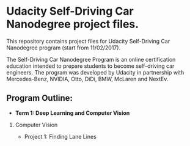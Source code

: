 # Udacity Self-Driving Car Nanodegree project files.

This repository contains project files for Udacity Self-Driving Car Nanodegree program (start from 11/02/2017).

The Self-Driving Car Nanodegree Program is an online certification education intended to prepare students to become self-driving car engineers. The program was developed by Udacity in partnership with Mercedes-Benz, NVIDIA, Otto, DiDi, BMW, McLaren and NextEv.

## Program Outline:

- **Term 1: Deep Learning and Computer Vision**

1. Computer Vision

    - Project 1: Finding Lane Lines
